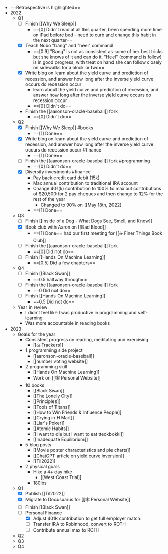 - ==Retrospective is highlighted==
- 2022
    - Q1
        - [ ] Finish [[Why We Sleep]]
            - ==[0] Didn't read at all this quarter, been spending more time on iPad before bed - need to curb and change this habit in the next quarter==
        - [x] Teach Nobo "bang" and "heel" command
            - ==[0.9] "Bang" is not as consistent as some of her best tricks but she knows of it and can do it. "Heel" (command is follow) is in good progress, with treat on hand she can follow closely on sidewalks for a block or two==
        - [x] Write blog on learn about the yield curve and prediction of recession, and answer how long after the inverse yield curve occurs do recession occur
            - learn about the yield curve and prediction of recession, and answer how long after the inverse yield curve occurs do recession occur
            - ==[0] Didn't do==
        - Finish the [[aaronson-oracle-baseball]] fork
            - ==[0] Didn't do==
    - Q2
        - [x] Finish [[Why We Sleep]] #books
            - ==[1] Done==
        - [x] Write blog on learn about the yield curve and prediction of recession, and answer how long after the inverse yield curve occurs do recession occur #finance
            - ==[1] Done==
        - [ ] Finish the [[aaronson-oracle-baseball]] fork #programming
            - ==[0] Didn't do==
        - [x] Diversify investments #finance
			- Pay back credit card debit (15k)
			- Max annual contribution to traditional IRA account
			- Change 401(k) contribution to 100% to max out contributions of $20,500 for 2 pay cheques and then change to 12% for the rest of the year
				- Changed to 90% on [[May 18th, 2022]
			- ==[1] Done==
    - Q3
        - [ ] Finish [[Inside of a Dog - What Dogs See, Smell, and Know]]
        - [x] Book club with Aaron on [[Bad Blood]]
            - ==[1] Done== had our first meeting for [[☕️ Finer Things Book Club]]
        - [ ] Finish the [[aaronson-oracle-baseball]] fork
	        - ==[0] Did not do== 
        - [ ] Finish [[Hands On Machine Learning]]
	        - ==[0.5] Did a few chapters==
	- Q4
		- [ ] Finish [[Black Swan]]
			- ==0.5 halfway through==
		- [ ] Finish the [[aaronson-oracle-baseball]] fork
			- ==0 Did not do==
		- [ ] Finish [[Hands On Machine Learning]]
			- ==0.5 Did not do==
	- Year in review
		- I didn't feel like I was productive in programming and self-learning
		- Was more accountable in reading books
- 2023
	- Goals for the year
		- Consistent progress on reading, meditating and exercising
			- [[◶ Trackers]]
		- 1 programming side project
			- [[aaronson-oracle-baseball]]
			- [[number voting website]]
		- 2 programming skill
			- [[Hands On Machine Learning]]
			- Work on [[🕸 Personal Website]]
		- 10 books
			- [[Black Swan]]
			- [[The Lonely City]]
			- [[Principles]]
			- [[Tools of Titans]]
			- [[How to Win Friends & Influence People]]
			- [[Crying in H Mart]]
			- [[Liar's Poker]]
			- [[Atomic Habits]]
			- [[I want to die but I want to eat tteokbokki]]
			- [[Inadequate Equilibrium]]
		- 5 blog posts
			- [[Movie poster characteristics and pie charts]]
			- [[ChatGPT article on yield curve inversion]]
			- [[Til2022]]
		- 2 physical goals
			- Hike a 4+ day hike
				- [[West Coast Trial]]
			- 180lbs
	- Q1
		- [x] Publish [[Til2022]]
		- [x] Migrate to Docusuarus for [[🕸 Personal Website]]
		- [ ] Finish [[Black Swan]]
		- [ ] Personal Finance
			- [x] Adjust 401k contribution to get full employer match
			- [ ] Transfer IRA to Robinhood, convert to ROTH
			- [ ] Contribute annual max to ROTH
	- Q2
	- Q3
	- Q4